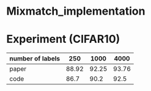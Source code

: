# Mixmatch_implementation

# Experiment (CIFAR10)

| number of labels  | 250| 1000| 4000  |
| ------------- | ------------- |--------------------|---------------------------------|
| paper  | 88.92 |   	92.25 |    93.76 |
| code | 86.7  |   90.2      |   92.5   |
